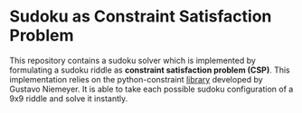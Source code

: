 # Sudoku as Constraint Satisfaction Problem

This repository contains a sudoku solver which is implemented by formulating a sudoku riddle as <b>constraint satisfaction 
problem (CSP)</b>. This implementation relies on the python-constraint [library](https://pypi.org/project/python-constraint/) 
developed by Gustavo Niemeyer. It is able to take each possible sudoku configuration of a 9x9 riddle and solve it instantly. 

